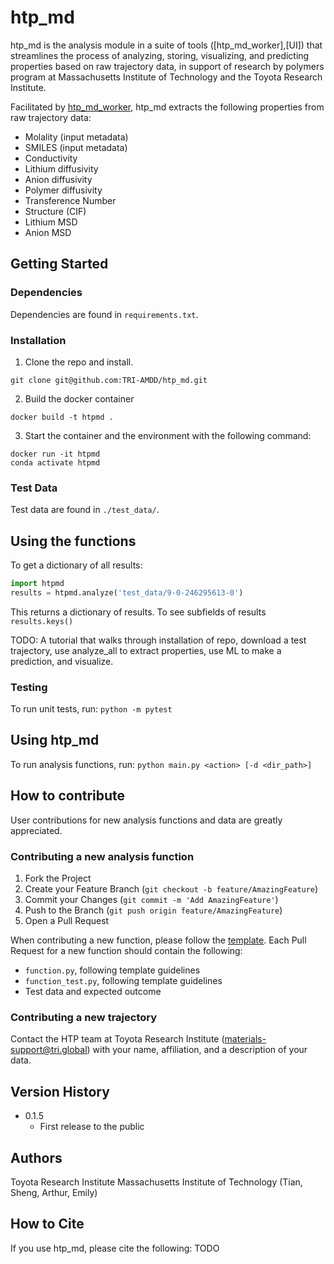 # htp_md
htp_md is the analysis module in a suite of tools ([htp_md_worker],[UI]) that streamlines the process of analyzing, storing, visualizing, and predicting properties based on raw trajectory data, in support of research by polymers program at Massachusetts Institute of Technology and the Toyota Research Institute.

Facilitated by [htp_md_worker](https://github.com/tri-amdd/htp_md_worker), htp_md extracts the following properties from raw trajectory data:
* Molality (input metadata)
* SMILES (input metadata)
* Conductivity
* Lithium diffusivity
* Anion diffusivity
* Polymer diffusivity
* Transference Number
* Structure (CIF)
* Lithium MSD
* Anion MSD

## Getting Started
### Dependencies
Dependencies are found in `requirements.txt`. 

### Installation
1. Clone the repo and install.
```
git clone git@github.com:TRI-AMDD/htp_md.git
```
2. Build the docker container
```
docker build -t htpmd .
```
3. Start the container and the environment with the following command:
```
docker run -it htpmd
conda activate htpmd
```


### Test Data 
Test data are found in `./test_data/`. 

## Using the functions
To get a dictionary of all results:

```python
import htpmd
results = htpmd.analyze('test_data/9-0-246295613-0')
```
This returns a dictionary of results. To see subfields of results
`results.keys()`

TODO: A tutorial that walks through installation of repo, download a test trajectory, use analyze_all to extract properties, use ML to make a prediction, and visualize. 

### Testing
To run unit tests, run:
`python -m pytest` 

## Using htp_md
To run analysis functions, run:
`python main.py <action> [-d <dir_path>]`

## How to contribute
User contributions for new analysis functions and data are greatly appreciated. 

### Contributing a new analysis function
1. Fork the Project
2. Create your Feature Branch (`git checkout -b feature/AmazingFeature`)
3. Commit your Changes (`git commit -m 'Add AmazingFeature'`)
4. Push to the Branch (`git push origin feature/AmazingFeature`)
5. Open a Pull Request

When contributing a new function, please follow the [template](https://github.com/TRI-AMDD/htp_md/blob/master/htpmd/shared/template.py). Each Pull Request for a new function should contain the following:
* `function.py`, following template guidelines
* `function_test.py`, following template guidelines
* Test data and expected outcome

### Contributing a new trajectory
Contact the HTP team at Toyota Research Institute (materials-support@tri.global) with your name, affiliation, and a description of your data. 

## Version History
* 0.1.5
    * First release to the public

## Authors
Toyota Research Institute
Massachusetts Institute of Technology (Tian, Sheng, Arthur, Emily)

## How to Cite
If you use htp_md, please cite the following: TODO
